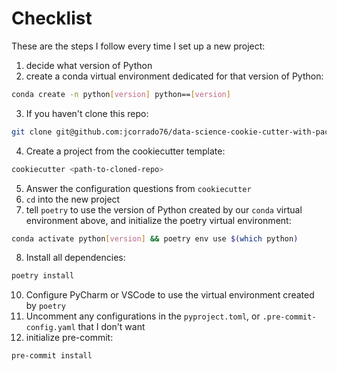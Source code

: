 # Checklist

These are the steps I follow every time I set up a new project:

1. decide what version of Python
2. create a conda virtual environment dedicated for that version of Python:

```bash
conda create -n python[version] python==[version]
```

3. If you haven't clone this repo:

```bash
git clone git@github.com:jcorrado76/data-science-cookie-cutter-with-package.git
```

4. Create a project from the cookiecutter template:

```bash
cookiecutter <path-to-cloned-repo>
```

5. Answer the configuration questions from `cookiecutter`
6. `cd` into the new project
7. tell `poetry` to use the version of Python created by our `conda` virtual environment above, and initialize the poetry virtual environment:

```bash
conda activate python[version] && poetry env use $(which python)
```

8. Install all dependencies:

```bash
poetry install
```

10. Configure PyCharm or VSCode to use the virtual environment created by `poetry`
11. Uncomment any configurations in the `pyproject.toml`, or `.pre-commit-config.yaml` that I don't want
16. initialize pre-commit:

```bash
pre-commit install
```

